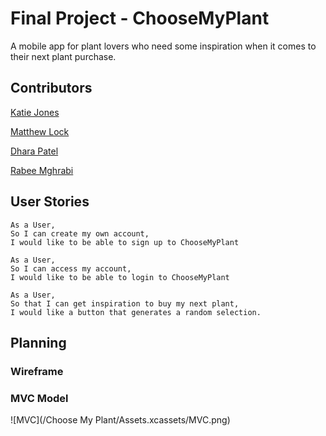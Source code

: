 # Final Project - ChooseMyPlant
A mobile app for plant lovers who need some inspiration when it comes to their next plant purchase. 


## Contributors

[Katie Jones](https://github.com/katieljones)

[Matthew Lock](https://github.com/mattybwoy)

[Dhara Patel](https://github.com/Dhara-95)

[Rabee Mghrabi](https://github.com/Rabee93)


## User Stories

```
As a User,
So I can create my own account,
I would like to be able to sign up to ChooseMyPlant

As a User,
So I can access my account,
I would like to be able to login to ChooseMyPlant

As a User,
So that I can get inspiration to buy my next plant,
I would like a button that generates a random selection.
```

## Planning

### Wireframe

### MVC Model

![MVC](/Choose My Plant/Assets.xcassets/MVC.png)



